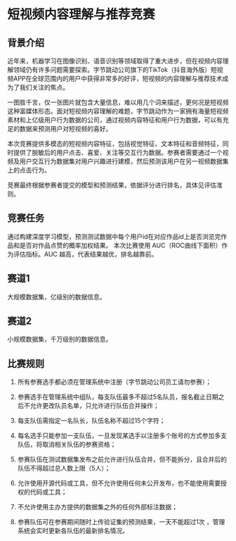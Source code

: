 # 短视频内容理解与推荐竞赛
## 背景介绍
 

近年来，机器学习在图像识别、语音识别等领域取得了重大进步，但在视频内容理解领域仍有许多问题需要探索。字节跳动公司旗下的TikTok（抖音海外版）短视频APP在全球范围内的用户中获得非常多的好评，短视频的内容理解与推荐技术成为了我们关注的焦点。

 

一图胜千言，仅一张图片就包含大量信息，难以用几个词来描述，更何况是短视频这种富媒体形态。面对短视频内容理解的难题，字节跳动作为一家拥有海量短视频素材和上亿级用户行为数据的公司，通过视频内容特征和用户行为数据，可以有充足的数据来预测用户对短视频的喜好。

 

本次竞赛提供多模态的短视频内容特征，包括视觉特征、文本特征和音频特征，同时提供了脱敏后的用户点击、喜爱、关注等交互行为数据。参赛者需要通过一个视频及用户交互行为数据集对用户兴趣进行建模，然后预测该用户在另一视频数据集上的点击行为。

 

竞赛最终根据参赛者提交的模型和预测结果，依据评分进行排名，具体见评估准则。

 

 

## 竞赛任务
 

通过构建深度学习模型，预测测试数据中每个用户id在对应作品id上是否浏览完作品和是否对作品点赞的概率加权结果。 本次比赛使用 AUC（ROC曲线下面积）作为评估指标。AUC 越高，代表结果越优，排名越靠前。

 

## 赛道1

大规模数据集，亿级别的数据信息。

 

## 赛道2

小规模数据集，千万级别的数据信息。

## 比赛规则
 

1. 所有参赛选手都必须在管理系统中注册（字节跳动公司员工请勿参赛）；

 

2. 参赛选手在管理系统中组队，每支队伍最多不超过5名队员，报名截止日期之后不允许更改队员名单，只允许进行队伍合并操作；

 

3. 每支队伍需指定一名队长，队伍名称不超过15个字符；

 

4. 每名选手只能参加一支队伍，一旦发现某选手以注册多个账号的方式参加多支队伍，将取消相关队伍的参赛资格；

 

5. 参赛队伍在测试数据集发布之前允许进行队伍合并，但不能拆分，且合并后的队伍不得超过总人数上限（5人）；

 

6. 允许使用开源代码或工具，但不允许使用任何未公开发布，也不能使用需要授权的代码或工具；

 

7. 不允许使用主办方提供的数据集之外的任何外部标注数据；

 

8. 参赛队伍可在参赛期间随时上传验证集的预测结果，一天不能超过1次 ，管理系统会实时更新各队伍的最新排名情况。